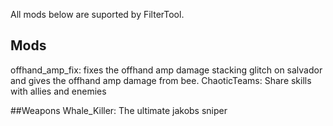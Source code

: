 All mods below are suported by FilterTool.

## Mods
offhand_amp_fix: fixes the offhand amp damage stacking glitch on salvador and gives the offhand amp damage from bee.
ChaoticTeams: Share skills with allies and enemies

##Weapons
Whale_Killer: The ultimate jakobs sniper
